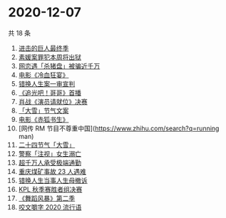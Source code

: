 # 2020-12-07

共 18 条

<!-- BEGIN -->
<!-- 最后更新时间 Mon Dec 07 2020 18:04:45 GMT+0800 (CST) -->
1. [进击的巨人最终季](https://www.zhihu.com/search?q=进击的巨人最终季)
1. [素媛案罪犯本周将出狱](https://www.zhihu.com/search?q=素媛案)
1. [网恋遇「杀猪盘」被骗近千万](https://www.zhihu.com/search?q=杀猪盘)
1. [电影《冷血狂宴》](https://www.zhihu.com/search?q=冷血狂宴)
1. [错换人生案一审宣判](https://www.zhihu.com/search?q=错换人生)
1. [《追光吧！哥哥》首播](https://www.zhihu.com/search?q=追光吧哥哥)
1. [肖战《演员请就位》决赛](https://www.zhihu.com/search?q=肖战演员请就位)
1. [「大雪」节气文案](https://www.zhihu.com/search?q=大雪文案)
1. [电影《赤狐书生》](https://www.zhihu.com/search?q=赤狐书生)
1. [网传 RM 节目不尊重中国](https://www.zhihu.com/search?q=running man)
1. [二十四节气「大雪」](https://www.zhihu.com/search?q=大雪)
1. [警察「注视」女生溺亡](https://www.zhihu.com/search?q=警察注视女生溺亡)
1. [超千万人承受极端通勤](https://www.zhihu.com/search?q=极端通勤)
1. [重庆煤矿事故 23 人遇难](https://www.zhihu.com/search?q=重庆永川煤矿)
1. [错换人生当事人生母撤诉](https://www.zhihu.com/search?q=错换人生)
1. [KPL 秋季赛胜者组决赛](https://www.zhihu.com/search?q=ag)
1. [ 《舞蹈风暴》第二季](https://www.zhihu.com/search?q=舞蹈风暴第二季)
1. [咬文嚼字 2020 流行语](https://www.zhihu.com/search?q=2020流行语)
<!-- END -->

